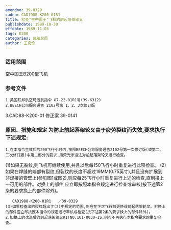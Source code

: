 ```yaml
---
amendno: 39-0329
cadno: CAD1988-K200-01R1
title: 检查"空中国王"飞机的前起落架轮叉
publishdate: 1989-10-30
effdate: 1989-11-05
tags: K200
categories: 民航总局
author: 王克俭
---
```


### 适用范围 
空中国王B200型飞机

### 参考文件
    1.美国联邦航空局适航指令 87-22-01R1号(39-6312) 
    2.BEECH公司服务通告 2102号第 1、2、3次修订版
 3.CAD88-K200-01 修正案 39-0141 


### 原因、措施和规定     为防止前起落架轮叉由于疲劳裂纹而失效,要求执行下述规定: 
    1.在本指令生效后的200飞行小时内,按照BEECH公司服务通告2102号第一次修订版(或第二、三次修订版)中第二部分的要求,用荧光渗透法对前起落架轮叉进行检查。 
(1)如果无裂纹,则飞机可继续使用,并且以后每150飞行小时重复进行此项检查。 
    (2)如果在焊缝的端部有裂纹,但裂纹的长度不超过19MM(0.75英寸),并且没有扩展到非焊接的管壁上(参见图1或图2),则应每25飞行小时重复进行上述的检查,直到换上一可用的部件。对换上的部件,应立即按照本指令规定进行检查或审核(按下述第2条的要求换上的部件除外)。 

       CAD1988-K200-01R1   ／39-0329 
    (3)如果检查出的裂纹超出了(2)中规定的范围,则应在下次飞行前更换该前起落架轮叉。对换上的部件应立即按照本指令的规定进行审核或检查(按下述第2条的要求换上的部件除外)。 
    2.如换上的改进后的前起落架轮叉KITNO.101-8030-IS,则可不再执行本指令要求的重复检查。 

